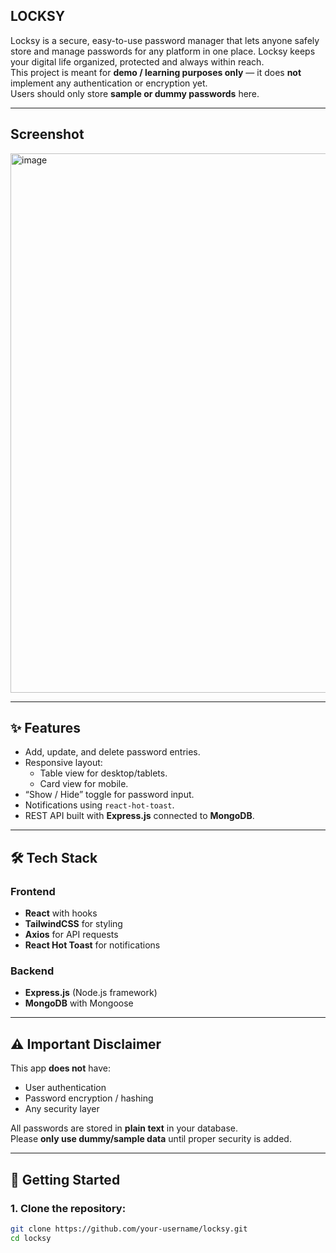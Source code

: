 ##  LOCKSY


Locksy is a secure, easy-to-use password manager that lets anyone safely store and manage passwords for any platform in one place. Locksy keeps your digital life organized, protected and always within reach.  
This project is meant for **demo / learning purposes only** — it does **not** implement any authentication or encryption yet.  
Users should only store **sample or dummy passwords** here.

---

##  Screenshot

<img width="1804" height="863" alt="image" src="https://github.com/user-attachments/assets/5aaf254a-7439-4587-84a0-b1b600841c23" />

---



## ✨ Features

- Add, update, and delete password entries.
- Responsive layout:
  - Table view for desktop/tablets.
  - Card view for mobile.
- “Show / Hide” toggle for password input.
- Notifications using `react-hot-toast`.
- REST API built with **Express.js** connected to **MongoDB**.

---

## 🛠️ Tech Stack

### Frontend
- **React** with hooks
- **TailwindCSS** for styling
- **Axios** for API requests
- **React Hot Toast** for notifications

### Backend
- **Express.js** (Node.js framework)
- **MongoDB** with Mongoose

---

## ⚠️ Important Disclaimer

This app **does not** have:
- User authentication  
- Password encryption / hashing  
- Any security layer  

All passwords are stored in **plain text** in your database.  
Please **only use dummy/sample data** until proper security is added.

---

## 🚀 Getting Started

### 1. Clone the repository:
```bash
git clone https://github.com/your-username/locksy.git
cd locksy

